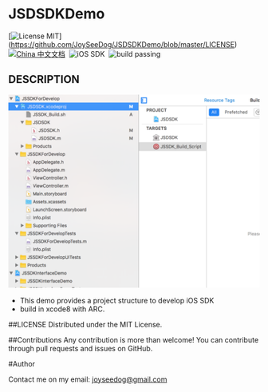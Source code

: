 # JSDSDKDemo
[![License MIT](https://img.shields.io/badge/license-MIT-green.svg?style=flat)]
(https://github.com/JoySeeDog/JSDSDKDemo/blob/master/LICENSE)&nbsp; [![China 中文文档](https://img.shields.io/badge/China-%E4%B8%AD%E6%96%87%E6%96%87%E6%A1%A3-blue.svg)](http://www.jianshu.com/p/edc679a893c9)&nbsp;
![iOS SDK](https://img.shields.io/badge/iOS-SDK-blue.svg)&nbsp;
 ![build passing](https://img.shields.io/badge/build-passing-brightgreen.svg)


## DESCRIPTION 

![](https://github.com/JoySeeDog/JSDSDKDemo/blob/master/sdk.png)

 * This demo provides a project structure to develop iOS SDK 
 * build in xcode8 with ARC.


##LICENSE
Distributed under the MIT License.

##Contributions
Any contribution is more than welcome! You can contribute through pull requests and issues on GitHub.

#Author

Contact me on my email: joyseedog@gmail.com






